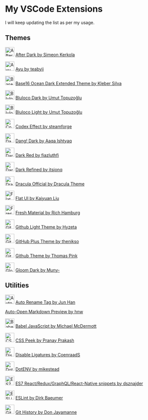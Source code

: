 # My VSCode Extensions
I will keep updating the list as per my usage.

## Themes
<img src="https://ssmi.gallerycdn.vsassets.io/extensions/ssmi/after-dark/1.3.2/1565284702065/Microsoft.VisualStudio.Services.Icons.Default" alt="After Dark by Simeon Kerkola" width="30" /> [After Dark by Simeon Kerkola](https://marketplace.visualstudio.com/items?itemName=ssmi.after-dark)

<img src="https://teabyii.gallerycdn.vsassets.io/extensions/teabyii/ayu/0.18.0/1549249870008/Microsoft.VisualStudio.Services.Icons.Default" alt="Ayu by teabyii" width="30" /> [Ayu by teabyii](https://marketplace.visualstudio.com/items?itemName=teabyii.ayu)

<img src="https://kleber-swf.gallerycdn.vsassets.io/extensions/kleber-swf/ocean-dark-extended/1.5.0/1558398150068/Microsoft.VisualStudio.Services.Icons.Default" alt="Base16 Ocean Dark Extended Theme by Kleber Silva" width="30" /> [Base16 Ocean Dark Extended Theme by Kleber Silva](https://marketplace.visualstudio.com/items?itemName=kleber-swf.ocean-dark-extended)

<img src="https://uloco.gallerycdn.vsassets.io/extensions/uloco/theme-bluloco-dark/2.8.1/1559346114580/Microsoft.VisualStudio.Services.Icons.Default" alt="Bluloco Dark by Umut Topuzoğlu" width="30" /> [Bluloco Dark by Umut Topuzoğlu](https://marketplace.visualstudio.com/items?itemName=uloco.theme-bluloco-dark)

<img src="https://uloco.gallerycdn.vsassets.io/extensions/uloco/theme-bluloco-light/2.8.1/1559343602765/Microsoft.VisualStudio.Services.Icons.Default" alt="Bluloco Light by Umut Topuzoğlu" width="30" /> [Bluloco Light by Umut Topuzoğlu](https://marketplace.visualstudio.com/items?itemName=uloco.theme-bluloco-light)

<img src="https://steamforge.gallerycdn.vsassets.io/extensions/steamforge/codex-effect/1.0.0/1549072684205/Microsoft.VisualStudio.Services.Icons.Default" alt="Codex Effect by steamforge" width="30" /> [Codex Effect by steamforge](https://marketplace.visualstudio.com/items?itemName=steamforge.codex-effect)

<img src="https://aaqaishtyaq.gallerycdn.vsassets.io/extensions/aaqaishtyaq/dang-theme-vscode/1.0.3/1547132356736/Microsoft.VisualStudio.Services.Icons.Default" alt="Dang! Dark by Aaqa Ishtyaq" width="30" /> [Dang! Dark by Aaqa Ishtyaq](https://marketplace.visualstudio.com/items?itemName=aaqaIshtyaq.dang-theme-vscode)

<img src="https://fiazluthfi.gallerycdn.vsassets.io/extensions/fiazluthfi/darkred/0.0.4/1556714386311/Microsoft.VisualStudio.Services.Icons.Default" alt="Dark Red by fiazluthfi" width="30" /> [Dark Red by fiazluthfi](https://marketplace.visualstudio.com/items?itemName=fiazluthfi.darkred)

<img src="https://itsjonq.gallerycdn.vsassets.io/extensions/itsjonq/dark-refined/0.0.11/1553221512216/Microsoft.VisualStudio.Services.Icons.Default" alt="Dark Refined by itsjonq" width="30" /> [Dark Refined by itsjonq](https://marketplace.visualstudio.com/items?itemName=itsjonq.dark-refined)

<img src="https://dracula-theme.gallerycdn.vsassets.io/extensions/dracula-theme/theme-dracula/2.18.0/1556936500928/Microsoft.VisualStudio.Services.Icons.Default" alt="Dracula Official by Dracula Theme" width="30" /> [Dracula Official by Dracula Theme](https://marketplace.visualstudio.com/items?itemName=dracula-theme.theme-dracula)

<img src="https://lkytal.gallerycdn.vsassets.io/extensions/lkytal/flatui/1.4.9/1543358291795/Microsoft.VisualStudio.Services.Icons.Default" alt="Flat UI by Kaiyuan Liu" width="30" /> [Flat UI by Kaiyuan Liu](https://marketplace.visualstudio.com/items?itemName=lkytal.FlatUI)

<img src="https://2ndshift.gallerycdn.vsassets.io/extensions/2ndshift/fresh-material/2.3.8/1539177846507/Microsoft.VisualStudio.Services.Icons.Default" alt="Fresh Material by Rich Hamburg" width="30" /> [Fresh Material by Rich Hamburg](https://marketplace.visualstudio.com/items?itemName=2ndshift.fresh-material)

<img src="https://hyzeta.gallerycdn.vsassets.io/extensions/hyzeta/vscode-theme-github-light/7.0.0/1563950131119/Microsoft.VisualStudio.Services.Icons.Default" alt="Github Light Theme by Hyzeta" width="30" /> [Github Light Theme by Hyzeta](https://marketplace.visualstudio.com/items?itemName=Hyzeta.vscode-theme-github-light)

<img src="https://thenikso.gallerycdn.vsassets.io/extensions/thenikso/github-plus-theme/1.2.0/1549741612482/Microsoft.VisualStudio.Services.Icons.Default" alt="GitHub Plus Theme by thenikso" width="30" /> [GitHub Plus Theme by thenikso](https://marketplace.visualstudio.com/items?itemName=thenikso.github-plus-theme)

<img src="https://thomaspink.gallerycdn.vsassets.io/extensions/thomaspink/theme-github/1.0.1/1501829974043/Microsoft.VisualStudio.Services.Icons.Default" alt="Github Theme by Thomas Pink" width="30" /> [Github Theme by Thomas Pink](https://marketplace.visualstudio.com/items?itemName=thomaspink.theme-github)

<img src="https://8757043a-2b24-42c2-9de6-233a1f5267f3.gallerycdn.vsassets.io/extensions/8757043a-2b24-42c2-9de6-233a1f5267f3/gloom-dark/0.1.3/1520731018108/Microsoft.VisualStudio.Services.Icons.Default" alt="Gloom Dark by Muny-" width="30" /> [Gloom Dark by Muny-](https://marketplace.visualstudio.com/items?itemName=8757043a-2b24-42c2-9de6-233a1f5267f3.gloom-dark)


## Utilities
<img src="https://formulahendry.gallerycdn.vsassets.io/extensions/formulahendry/auto-rename-tag/0.1.0/1559468613066/Microsoft.VisualStudio.Services.Icons.Default" alt="Auto Rename Tag by Jun Han" width="30" /> [Auto Rename Tag by Jun Han](https://marketplace.visualstudio.com/items?itemName=formulahendry.auto-rename-tag)

[Auto-Open Markdown Preview by hnw](https://marketplace.visualstudio.com/items?itemName=hnw.vscode-auto-open-markdown-preview)

<img src="https://mgmcdermott.gallerycdn.vsassets.io/extensions/mgmcdermott/vscode-language-babel/0.0.23/1563413347109/Microsoft.VisualStudio.Services.Icons.Default" alt="Babel JavaScript by Michael McDermott" width="30" /> [Babel JavaScript by Michael McDermott](https://marketplace.visualstudio.com/items?itemName=formulahendry.auto-rename-tag)

<img src="https://pranaygp.gallerycdn.vsassets.io/extensions/pranaygp/vscode-css-peek/3.0.2/1562261529706/Microsoft.VisualStudio.Services.Icons.Default" alt="CSS Peek by Pranay Prakash" width="30" /> [CSS Peek by Pranay Prakash](https://marketplace.visualstudio.com/items?itemName=pranaygp.vscode-css-peek)

<img src="https://coenraads.gallerycdn.vsassets.io/extensions/coenraads/disableligatures/0.0.8/1524334891086/Microsoft.VisualStudio.Services.Icons.Default" alt="Disable Ligatures by CoenraadS" width="30" /> [Disable Ligatures by CoenraadS](https://marketplace.visualstudio.com/items?itemName=CoenraadS.disableligatures)

<img src="https://mikestead.gallerycdn.vsassets.io/extensions/mikestead/dotenv/1.0.1/1519894859412/Microsoft.VisualStudio.Services.Icons.Default" alt="DotENV by mikestead" width="30" /> [DotENV by mikestead](https://marketplace.visualstudio.com/items?itemName=mikestead.dotenv)

<img src="https://dsznajder.gallerycdn.vsassets.io/extensions/dsznajder/es7-react-js-snippets/2.4.0/1564075453848/Microsoft.VisualStudio.Services.Icons.Default" alt="ES7 React/Redux/GraphQL/React-Native snippets by dsznajder" width="30" /> [ES7 React/Redux/GraphQL/React-Native snippets by dsznajder](https://marketplace.visualstudio.com/items?itemName=dsznajder.es7-react-js-snippets)

<img src="https://dbaeumer.gallerycdn.vsassets.io/extensions/dbaeumer/vscode-eslint/1.9.0/1557865213792/Microsoft.VisualStudio.Services.Icons.Default" alt="ESLint by Dirk Baeumer" width="30" /> [ESLint by Dirk Baeumer](https://marketplace.visualstudio.com/items?itemName=dbaeumer.vscode-eslint)

<img src="https://donjayamanne.gallerycdn.vsassets.io/extensions/donjayamanne/githistory/0.4.6/1548910545220/Microsoft.VisualStudio.Services.Icons.Default" alt="Git History by Don Jayamanne" width="30" /> [Git History by Don Jayamanne](https://marketplace.visualstudio.com/items?itemName=donjayamanne.githistory)

